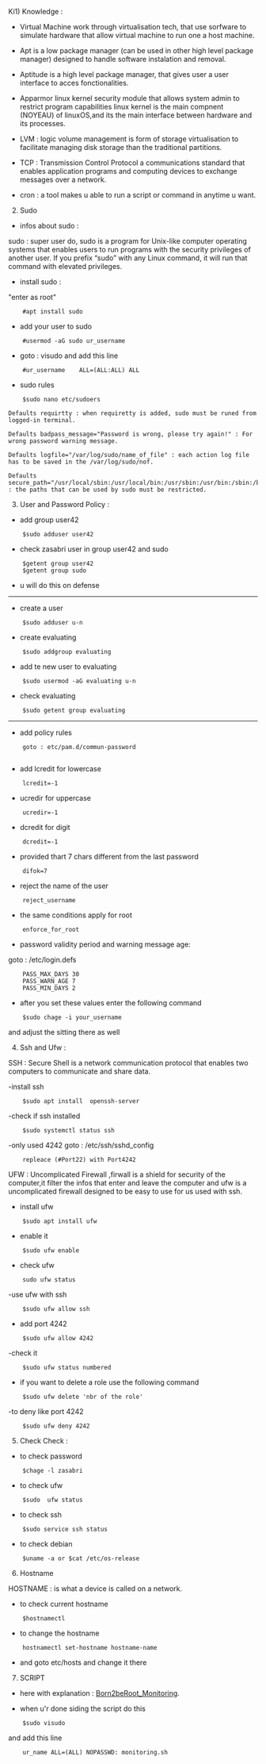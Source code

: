Ki1) Knowledge : 

- Virtual Machine work through virtualisation tech, that use sorfware to simulate hardware
that allow virtual machine to run one a host machine.

- Apt is a low package manager (can be used in other high level package manager)
designed to handle software instalation and removal.

- Aptitude is a high level package manager, that gives user a user interface to acces 
fonctionalities.

- Apparmor linux kernel security module that allows system admin to restrict program capabilities
linux kernel is the main compnent (NOYEAU) of linuxOS,and its the main interface 
between hardware and its processes.

- LVM : logic volume management is form of storage virtualisation to facilitate
managing disk storage than the traditional partitions.

- TCP : Transmission Control Protocol a communications standard that enables application programs 
and computing devices to exchange messages over a network.

- cron : a tool makes u able to run a script or command in anytime u want.



2) Sudo

- infos about sudo :

sudo : super user do, sudo is a program for Unix-like computer operating systems that enables users
to run programs with the security privileges of another user.
If you prefix “sudo” with any Linux command, it will run that command with elevated privileges.

- install sudo :

"enter as root"
```
	#apt install sudo
```	
	
- add your user to sudo
```
	#usermod -aG sudo ur_username
```	
- goto : visudo and add this line
```
	#ur_username	ALL=(ALL:ALL) ALL
```
- sudo rules
```
	$sudo nano etc/sudoers
```
```
Defaults requirtty : when requiretty is added, sudo must be runed from logged-in terminal.

Defaults badpass_message="Password is wrong, please try again!" : For wrong password warning message.

Defaults logfile="/var/log/sudo/name_of_file" : each action log file has to be saved in the /var/log/sudo/nof.

Defaults secure_path="/usr/local/sbin:/usr/local/bin:/usr/sbin:/usr/bin:/sbin:/bin:/snap/bin" : the paths that can be used by sudo must be restricted.
```



3) User and Password Policy :

- add group user42
```
	$sudo adduser user42
```
- check zasabri user in group user42 and sudo
```
	$getent group user42
	$getent group sudo
```

- u will do this on defense
-------------------------------------------------
- create a user
```
	$sudo adduser u-n
```
- create evaluating
```
	$sudo addgroup evaluating
```
- add te new user to evaluating
```
	$sudo usermod -aG evaluating u-n
```
- check evaluating
```
	$sudo getent group evaluating	
```
------------------------------------------------------------

- add policy rules
```
	goto : etc/pam.d/commun-password
	
```
- add lcredit for lowercase
```
	lcredit=-1
```
- ucredir for uppercase 
```
	ucredir=-1
```
- dcredit for digit
```
	dcredit=-1
```
- provided thart 7 chars different from the last password
```
	difok=7
```
- reject the name of the user
```
	reject_username
```
- the same conditions apply for root
```
	enforce_for_root
```

- password validity period and warning message age:

goto : /etc/login.defs
```
	PASS_MAX_DAYS 30
	PASS_WARN_AGE 7
	PASS_MIN_DAYS 2
```
- after you set these values enter the following command
```
	$sudo chage -i your_username
```
and adjust the sitting there as well



4) Ssh and Ufw :

SSH : Secure Shell is a network communication protocol that enables two computers 
to communicate and share data.

-install ssh
```
	$sudo apt install  openssh-server
```
-check if ssh installed
```
	$sudo systemctl status ssh
```
-only used 4242
goto : /etc/ssh/sshd_config
```
	repleace (#Port22) with Port4242
```
UFW : Uncomplicated Firewall ,firwall is a shield for security of the computer,it filter the infos that enter and leave the computer
and ufw is a uncomplicated firewall designed to be easy to use for us used with ssh.

- install ufw
```
	$sudo apt install ufw
```
- enable it
```
	$sudo ufw enable
```
- check ufw 
```
	sudo ufw status
```
-use ufw with ssh
```
	$sudo ufw allow ssh
```
- add port 4242
```
	$sudo ufw allow 4242
```
-check it
```
	$sudo ufw status numbered
```
- if you want to delete a role use the following command
```
	$sudo ufw delete 'nbr of the role'
```
-to deny like port 4242
```
	$sudo ufw deny 4242
```


5) Check Check :

- to check password
```
	$chage -l zasabri
```
- to check ufw 
```
	$sudo  ufw status
```
- to check ssh
```
	$sudo service ssh status
```
- to check debian
```
	$uname -a or $cat /etc/os-release
```



6) Hostname

HOSTNAME : is what a device is called on a network.

- to check current hostname
```
	$hostnamectl
```
- to change the hostname
```
	hostnamectl set-hostname hostname-name
```
- and goto etc/hosts and change it there




7) SCRIPT

- here with explanation : [Born2beRoot_Monitoring](https://github.com/5tirner/Born2beRoot_Monitoring/blob/master/monitoring.sh).

- when u'r done siding the script do this
```
	$sudo visudo
```
and add this line 
```
	ur_name ALL=(ALL) NOPASSWD: monitoring.sh
```
